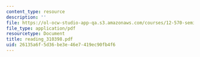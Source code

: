 ```yaml
---
content_type: resource
description: ''
file: https://ol-ocw-studio-app-qa.s3.amazonaws.com/courses/12-570-seminar-in-geophysics-mantle-convection-spring-1998/26135a6f5d36be3e46e7419ec90fb4f6_reading_310398.pdf
file_type: application/pdf
resourcetype: Document
title: reading_310398.pdf
uid: 26135a6f-5d36-be3e-46e7-419ec90fb4f6
---
```

